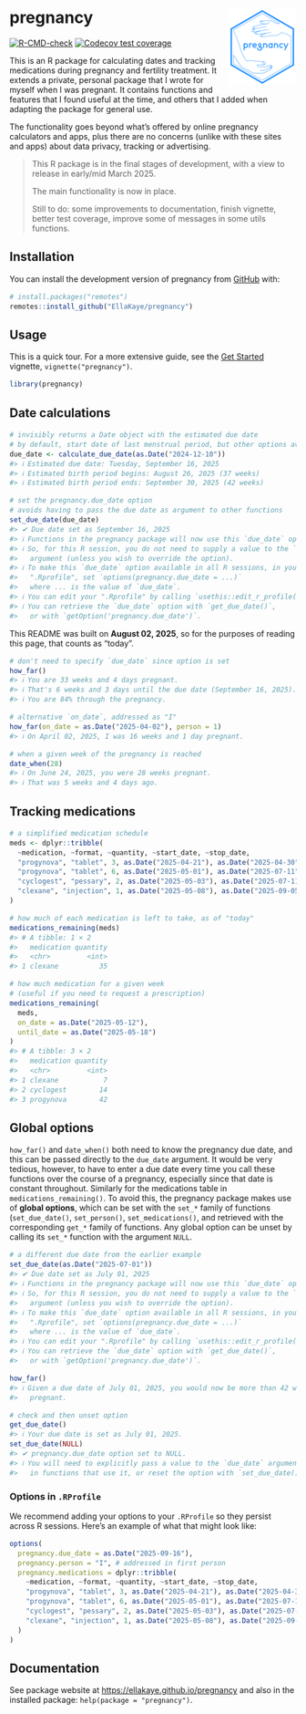 
<!-- README.md is generated from README.Rmd. Please edit that file -->

# pregnancy <a href="https://ellakaye.github.io/pregnancy/"><img src="man/figures/logo.png" align="right" height="137" alt="pregnancy website" /></a>

<!-- badges: start -->

[![R-CMD-check](https://github.com/EllaKaye/pregnancy/actions/workflows/R-CMD-check.yaml/badge.svg)](https://github.com/EllaKaye/pregnancy/actions/workflows/R-CMD-check.yaml)
[![Codecov test
coverage](https://codecov.io/gh/EllaKaye/pregnancy/graph/badge.svg)](https://app.codecov.io/gh/EllaKaye/pregnancy)
<!-- badges: end -->

This is an R package for calculating dates and tracking medications
during pregnancy and fertility treatment. It extends a private, personal
package that I wrote for myself when I was pregnant. It contains
functions and features that I found useful at the time, and others that
I added when adapting the package for general use.

The functionality goes beyond what’s offered by online pregnancy
calculators and apps, plus there are no concerns (unlike with these
sites and apps) about data privacy, tracking or advertising.

> This R package is in the final stages of development, with a view to
> release in early/mid March 2025.
>
> The main functionality is now in place.
>
> Still to do: some improvements to documentation, finish vignette,
> better test coverage, improve some of messages in some utils
> functions.

## Installation

You can install the development version of pregnancy from
[GitHub](https://github.com/) with:

``` r
# install.packages("remotes") 
remotes::install_github("EllaKaye/pregnancy") 
```

## Usage

This is a quick tour. For a more extensive guide, see the [Get
Started](https://ellakaye.github.io/pregnancy/articles/pregnancy.html)
vignette, `vignette("pregnancy")`.

``` r
library(pregnancy)
```

## Date calculations

``` r
# invisibly returns a Date object with the estimated due date
# by default, start date of last menstrual period, but other options available
due_date <- calculate_due_date(as.Date("2024-12-10"))
#> ℹ Estimated due date: Tuesday, September 16, 2025
#> ℹ Estimated birth period begins: August 26, 2025 (37 weeks)
#> ℹ Estimated birth period ends: September 30, 2025 (42 weeks)
```

``` r
# set the pregnancy.due_date option
# avoids having to pass the due date as argument to other functions
set_due_date(due_date)
#> ✔ Due date set as September 16, 2025
#> ℹ Functions in the pregnancy package will now use this `due_date` option.
#> ℹ So, for this R session, you do not need to supply a value to the `due_date`
#>   argument (unless you wish to override the option).
#> ℹ To make this `due_date` option available in all R sessions, in your
#>   ".Rprofile", set `options(pregnancy.due_date = ...)`
#>   where ... is the value of `due_date`.
#> ℹ You can edit your ".Rprofile" by calling `usethis::edit_r_profile()`
#> ℹ You can retrieve the `due_date` option with `get_due_date()`,
#>   or with `getOption('pregnancy.due_date')`.
```

This README was built on **August 02, 2025**, so for the purposes of
reading this page, that counts as “today”.

``` r
# don't need to specify `due_date` since option is set
how_far()
#> ℹ You are 33 weeks and 4 days pregnant.
#> ℹ That's 6 weeks and 3 days until the due date (September 16, 2025).
#> ℹ You are 84% through the pregnancy.
```

``` r
# alternative `on_date`, addressed as "I"
how_far(on_date = as.Date("2025-04-02"), person = 1)
#> ℹ On April 02, 2025, I was 16 weeks and 1 day pregnant.
```

``` r
# when a given week of the pregnancy is reached
date_when(28)
#> ℹ On June 24, 2025, you were 28 weeks pregnant.
#> ℹ That was 5 weeks and 4 days ago.
```

## Tracking medications

``` r
# a simplified medication schedule
meds <- dplyr::tribble(
  ~medication, ~format, ~quantity, ~start_date, ~stop_date,
  "progynova", "tablet", 3, as.Date("2025-04-21"), as.Date("2025-04-30"),
  "progynova", "tablet", 6, as.Date("2025-05-01"), as.Date("2025-07-11"),
  "cyclogest", "pessary", 2, as.Date("2025-05-03"), as.Date("2025-07-11"),
  "clexane", "injection", 1, as.Date("2025-05-08"), as.Date("2025-09-05")
)
```

``` r
# how much of each medication is left to take, as of "today"
medications_remaining(meds)
#> # A tibble: 1 × 2
#>   medication quantity
#>   <chr>         <int>
#> 1 clexane          35
```

``` r
# how much medication for a given week 
# (useful if you need to request a prescription)
medications_remaining(
  meds, 
  on_date = as.Date("2025-05-12"), 
  until_date = as.Date("2025-05-18")
)
#> # A tibble: 3 × 2
#>   medication quantity
#>   <chr>         <int>
#> 1 clexane           7
#> 2 cyclogest        14
#> 3 progynova        42
```

## Global options

`how_far()` and `date_when()` both need to know the pregnancy due date,
and this can be passed directly to the `due_date` argument. It would be
very tedious, however, to have to enter a due date every time you call
these functions over the course of a pregnancy, especially since that
date is constant throughout. Similarly for the medications table in
`medications_remaining()`. To avoid this, the pregnancy package makes
use of **global options**, which can be set with the `set_*` family of
functions (`set_due_date()`, `set_person()`, `set_medications()`, and
retrieved with the corresponding `get_*` family of functions. Any global
option can be unset by calling its `set_*` function with the argument
`NULL`.

``` r
# a different due date from the earlier example
set_due_date(as.Date("2025-07-01"))
#> ✔ Due date set as July 01, 2025
#> ℹ Functions in the pregnancy package will now use this `due_date` option.
#> ℹ So, for this R session, you do not need to supply a value to the `due_date`
#>   argument (unless you wish to override the option).
#> ℹ To make this `due_date` option available in all R sessions, in your
#>   ".Rprofile", set `options(pregnancy.due_date = ...)`
#>   where ... is the value of `due_date`.
#> ℹ You can edit your ".Rprofile" by calling `usethis::edit_r_profile()`
#> ℹ You can retrieve the `due_date` option with `get_due_date()`,
#>   or with `getOption('pregnancy.due_date')`.
```

``` r
how_far()
#> ℹ Given a due date of July 01, 2025, you would now be more than 42 weeks
#>   pregnant.
```

``` r
# check and then unset option
get_due_date()
#> ℹ Your due date is set as July 01, 2025.
set_due_date(NULL)
#> ✔ pregnancy.due_date option set to NULL.
#> ℹ You will need to explicitly pass a value to the `due_date` argument
#>   in functions that use it, or reset the option with `set_due_date()`.
```

### Options in `.RProfile`

We recommend adding your options to your `.RProfile` so they persist
across R sessions. Here’s an example of what that might look like:

``` r
options(
  pregnancy.due_date = as.Date("2025-09-16"),
  pregnancy.person = "I", # addressed in first person
  pregnancy.medications = dplyr::tribble(
    ~medication, ~format, ~quantity, ~start_date, ~stop_date,
    "progynova", "tablet", 3, as.Date("2025-04-21"), as.Date("2025-04-30"),
    "progynova", "tablet", 6, as.Date("2025-05-01"), as.Date("2025-07-11"),
    "cyclogest", "pessary", 2, as.Date("2025-05-03"), as.Date("2025-07-11"),
    "clexane", "injection", 1, as.Date("2025-05-08"), as.Date("2025-09-05")
  )
)
```

## Documentation

See package website at <https://ellakaye.github.io/pregnancy> and also
in the installed package: `help(package = "pregnancy")`.

